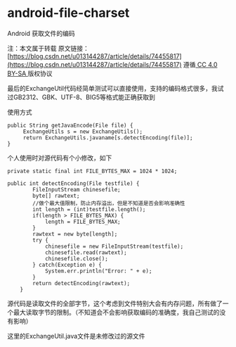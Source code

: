 # android-file-charset
Android 获取文件的编码

注：本文属于转载
原文链接：[https://blog.csdn.net/u013144287/article/details/74455817](https://blog.csdn.net/u013144287/article/details/74455817)  遵循[ CC 4.0 BY-SA ](http://creativecommons.org/licenses/by-sa/4.0/)版权协议

最后的ExchangeUtil代码经简单测试可以直接使用，支持的编码格式很多，我试过GB2312、GBK、UTF-8、BIG5等格式能正确获取到

使用方式
```
public String getJavaEncode(File file) {
     ExchangeUtils s = new ExchangeUtils();
     return ExchangeUtils.javaname[s.detectEncoding(file)];
}
```
个人使用时对源代码有个小修改，如下
```
private static final int FILE_BYTES_MAX = 1024 * 1024;

public int detectEncoding(File testfile) {
        FileInputStream chinesefile;
        byte[] rawtext;
        //做个最大值限制，防止内存溢出，但是不知道是否会影响准确性
        int length = (int)testfile.length();
        if(length > FILE_BYTES_MAX) {
            length = FILE_BYTES_MAX;
        }
        rawtext = new byte[length];
        try {
            chinesefile = new FileInputStream(testfile);
            chinesefile.read(rawtext);
            chinesefile.close();
        } catch(Exception e) {
            System.err.println("Error: " + e);
        }
        return detectEncoding(rawtext);
    }
```
源代码是读取文件的全部字节，这个考虑到文件特别大会有内存问题，所有做了一个最大读取字节的限制。（不知道会不会影响获取编码的准确度，我自己测试的没有影响）

这里的ExchangeUtil.java文件是未修改过的源文件
